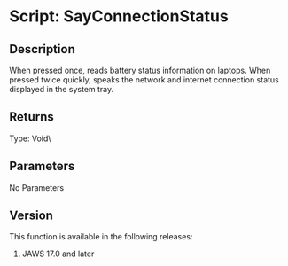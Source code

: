 # Script: SayConnectionStatus

## Description

When pressed once, reads battery status information on laptops. When
pressed twice quickly, speaks the network and internet connection status
displayed in the system tray.

## Returns

Type: Void\

## Parameters

No Parameters

## Version

This function is available in the following releases:

1.  JAWS 17.0 and later
